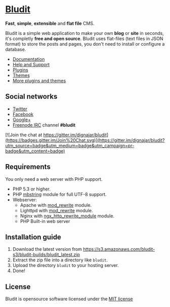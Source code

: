 [Bludit](https://www.bludit.com/)
================================
**Fast**, **simple**, **extensible** and **flat file** CMS.

Bludit is a simple web application to make your own **blog** or **site** in seconds, it's completly **free and open source**. Bludit uses flat-files (text files in JSON format) to store the posts and pages, you don't need to install or configure a database.

- [Documentation](https://docs.bludit.com)
- [Help and Support](https://forum.bludit.com)
- [Plugins](https://plugins.bludit.com)
- [Themes](https://github.com/dignajar/bludit-themes)
- [More plugins and themes](https://forum.bludit.com/viewforum.php?f=14)

Social networks
---------------

- [Twitter](https://twitter.com/bludit)
- [Facebook](https://www.facebook.com/bluditcms)
- [Google+](https://plus.google.com/+Bluditcms)
- [Freenode IRC](https://webchat.freenode.net) channel **#bludit**

[![Join the chat at https://gitter.im/dignajar/bludit](https://badges.gitter.im/Join%20Chat.svg)](https://gitter.im/dignajar/bludit?utm_source=badge&utm_medium=badge&utm_campaign=pr-badge&utm_content=badge)

Requirements
------------

You only need a web server with PHP support.

- PHP 5.3 or higher.
- PHP [mbstring](http://php.net/manual/en/book.mbstring.php) module for full UTF-8 support.
- Webserver:
  * Apache with [mod_rewrite](http://httpd.apache.org/docs/current/mod/mod_rewrite.html) module.
  * Lighttpd with [mod_rewrite](http://redmine.lighttpd.net/projects/1/wiki/docs_modrewrite) module.
  * Nginx with [ngx_http_rewrite_module](http://nginx.org/en/docs/http/ngx_http_rewrite_module.html) module.
  * PHP Built-in web server

Installation guide
------------------

1. Download the latest version from https://s3.amazonaws.com/bludit-s3/bludit-builds/bludit_latest.zip
2. Extract the zip file into a directory like `bludit`.
3. Upload the directory `bludit` to your hosting server.
4. Done!

License
-------
Bludit is opensource software licensed under the [MIT license](https://tldrlegal.com/license/mit-license)
